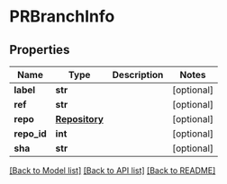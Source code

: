 # PRBranchInfo

## Properties
Name | Type | Description | Notes
------------ | ------------- | ------------- | -------------
**label** | **str** |  | [optional]
**ref** | **str** |  | [optional]
**repo** | [**Repository**](Repository.md) |  | [optional]
**repo_id** | **int** |  | [optional]
**sha** | **str** |  | [optional]

[[Back to Model list]](../README.md#documentation-for-models) [[Back to API list]](../README.md#documentation-for-api-endpoints) [[Back to README]](../README.md)


